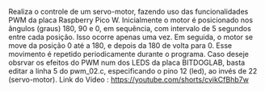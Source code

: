 Realiza o controle de um servo-motor, fazendo uso das funcionalidades PWM da placa Raspberry Pico W. Inicialmente o motor é posicionado nos ângulos (graus) 180, 90 e 0, em sequência, com intervalo de 5 segundos entre cada posição. Isso ocorre apenas uma vez. Em seguida, o motor se move da posição 0 até a 180, e depois da 180 de volta para 0. Esse movimento é repetido periodicamente durante o programa. Caso deseje obsrvar os efeitos do PWM num dos LEDS da placa BITDOGLAB, basta editar a linha
5 do pwm_02.c, especificando o pino 12 (led), ao invés de 22 (servo-motor).
Link do Vídeo : https://youtube.com/shorts/cvikCfBhb7w
